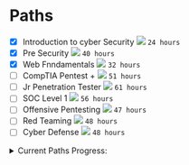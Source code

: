 # Paths

- [x] Introduction to cyber Security <img src="https://img.shields.io/badge/-Easy-green"> ```24 hours```
- [x] Pre Security <img src="https://img.shields.io/badge/-Easy-green"> ```40 hours```
- [x] Web Fnndamentals <img src="https://img.shields.io/badge/-Easy-green"> ```32 hours```
- [ ] CompTIA Pentest + <img src="https://img.shields.io/badge/-Easy-green">  ```51 hours```
- [ ] Jr Penetration Tester <img src="https://img.shields.io/badge/-Intermediate-yellow"> ```61 hours```
- [ ] SOC Level 1  <img src="https://img.shields.io/badge/-Easy-green"> ```56 hours```
- [ ] Offensive Pentesting <img src="https://img.shields.io/badge/-Intermediate-yellow">  ```47 hours```
- [ ] Red Teaming <img src="https://img.shields.io/badge/-Intermediate-yellow">  ```48 hours```
- [ ] Cyber Defense <img src="https://img.shields.io/badge/-Intermediate-yellow">  ```48 hours```

<details>
  <summary>Current Paths Progress:</summary>
  <h3>CompTIA Pentest +</h3>
<img src="https://assets.tryhackme.com/img/paths/comptiapentest-square.svg" width="100" height="100">
<img src="https://img.shields.io/badge/Progress-31%25-success"><br>
  Current Module: nmap
  
  <h3>Jr Penetration Tester</h3>
<img src="https://assets.tryhackme.com/img/paths/jrpenetrationtester-square.svg" width="100" height="100">
<img src="https://img.shields.io/badge/Progress-44%25-success"><br>
  Current Module: nmap
  
  <h3>Cyber Defense</h3>
<img src="https://assets.tryhackme.com/img/paths/cyberdefense-square.svg" width="100" height="100">
<img src="https://img.shields.io/badge/Progress-1%25-success"><br>
  Current Module: nmap
  </details>
